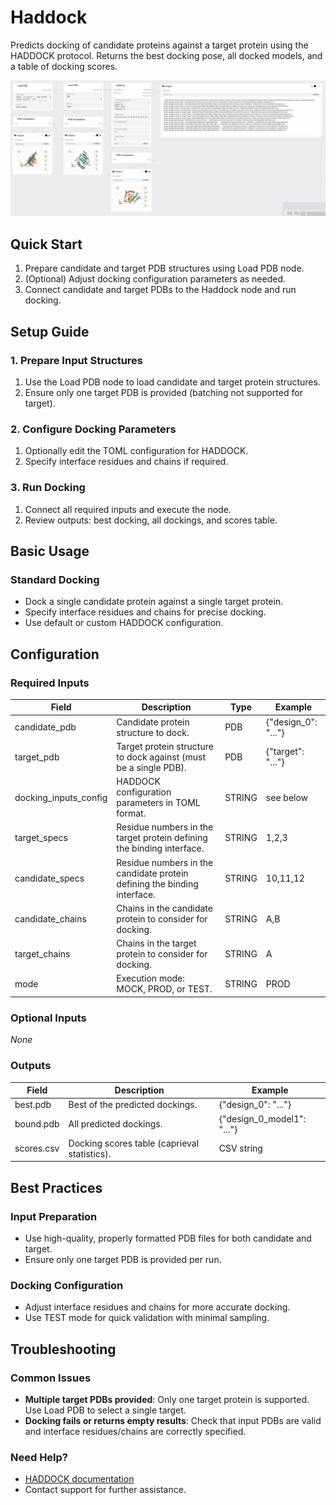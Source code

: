 # Haddock

Predicts docking of candidate proteins against a target protein using the HADDOCK protocol. Returns the best docking pose, all docked models, and a table of docking scores.

<img src="/images/nodes/biotech/functional-prediction/haddock.png" alt="Haddock" class="rounded-lg">

## Quick Start

1. Prepare candidate and target PDB structures using Load PDB node.
2. (Optional) Adjust docking configuration parameters as needed.
3. Connect candidate and target PDBs to the Haddock node and run docking.

## Setup Guide

### 1. Prepare Input Structures
1. Use the Load PDB node to load candidate and target protein structures.
2. Ensure only one target PDB is provided (batching not supported for target).

### 2. Configure Docking Parameters
1. Optionally edit the TOML configuration for HADDOCK.
2. Specify interface residues and chains if required.

### 3. Run Docking
1. Connect all required inputs and execute the node.
2. Review outputs: best docking, all dockings, and scores table.

## Basic Usage

### Standard Docking
* Dock a single candidate protein against a single target protein.
* Specify interface residues and chains for precise docking.
* Use default or custom HADDOCK configuration.

## Configuration

### Required Inputs
| Field              | Description                                                                 | Type   | Example         |
|--------------------|-----------------------------------------------------------------------------|--------|----------------|
| candidate_pdb      | Candidate protein structure to dock.                                        | PDB    | {"design_0": "..."} |
| target_pdb         | Target protein structure to dock against (must be a single PDB).            | PDB    | {"target": "..."}   |
| docking_inputs_config | HADDOCK configuration parameters in TOML format.                          | STRING | see below      |
| target_specs       | Residue numbers in the target protein defining the binding interface.       | STRING | 1,2,3          |
| candidate_specs    | Residue numbers in the candidate protein defining the binding interface.    | STRING | 10,11,12       |
| candidate_chains   | Chains in the candidate protein to consider for docking.                    | STRING | A,B            |
| target_chains      | Chains in the target protein to consider for docking.                       | STRING | A              |
| mode               | Execution mode: MOCK, PROD, or TEST.                                        | STRING | PROD           |

### Optional Inputs
*None*

### Outputs
| Field      | Description                                         | Example         |
|------------|-----------------------------------------------------|-----------------|
| best.pdb   | Best of the predicted dockings.                     | {"design_0": "..."} |
| bound.pdb  | All predicted dockings.                             | {"design_0_model1": "..."} |
| scores.csv | Docking scores table (caprieval statistics).        | CSV string      |

## Best Practices

### Input Preparation
* Use high-quality, properly formatted PDB files for both candidate and target.
* Ensure only one target PDB is provided per run.

### Docking Configuration
* Adjust interface residues and chains for more accurate docking.
* Use TEST mode for quick validation with minimal sampling.

## Troubleshooting

### Common Issues
* **Multiple target PDBs provided**: Only one target protein is supported. Use Load PDB to select a single target.
* **Docking fails or returns empty results**: Check that input PDBs are valid and interface residues/chains are correctly specified.

### Need Help?
* [HADDOCK documentation](https://www.bonvinlab.org/software/haddock2.4/)
* Contact support for further assistance.
